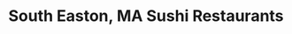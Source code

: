 ---
layout: city
title: South Easton, MA Sushi Restaurants
permalink: /massachusetts/south-easton/
stateAbbr: MA
stateName: Massachusetts
cityName: South Easton
---